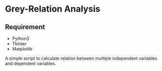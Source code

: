 # Grey-Relation Analysis

## Requirement
- Python3
- Tkinter
- Matplotlib

A simple script to calculate relation between multiple independent variables and dependent variables.
